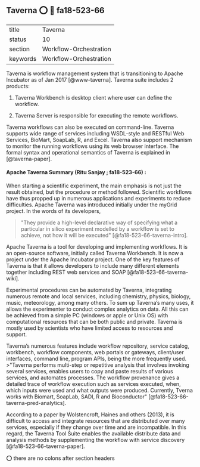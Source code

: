 ## Taverna :o: :wave:  fa18-523-66


|          |                        |
| -------- | ---------------------- |
| title    | Taverna                | 
| status   | 10                     |
| section  | Workflow-Orchestration |
| keywords | Workflow-Orchestration |

Taverna is workflow management system that is transitioning to Apache
Incubator as of Jan 2017 [@www-taverna]. Taverna suite includes 2
products:

1. Taverna Workbench is desktop client where user can define the workflow.

2. Taverna Server is responsible for executing the remote workflows.

Taverna workflows can also be executed on command-line. Taverna
supports wide range of services including WSDL-style and RESTful Web
Services, BioMart, SoapLab, R, and Excel. Taverna also support
mechanism to monitor the running workflows using its web browser
interface. The formal syntax and operational semantics of Taverna is
explained in [@taverna-paper].

#### Apache Taverna Summary (Ritu Sanjay ; fa18-523-66) :

When starting a scientific experiment, the main emphasis is not just
the result obtained, but the procedure or method followed. Scientific
workflows have thus propped up in numerous applications and
experiments to reduce difficulties. Apache Taverna was introduced
initially under the myGrid project. In the words of its developers,

> "They provide a high-level declarative way of specifying what a
>  particular in silico experiment modelled by a workflow is set to
>  achieve, not how it will be executed" [@fa18-523-66-taverna-intro].

Apache Taverna is a tool for developing and implementing workflows. It
is an open-source software, initially called Taverna Workbench. It is
now a project under the Apache Incubator project. One of the key
features of Taverna is that it allows developers to include many
different elements together including REST web services and SOAP
[@fa18-523-66-taverna-wiki].

Experimental procedures can be automated by Taverna, integrating
numerous remote and local services, including chemistry, physics,
biology, music, meteorology, among many others. To sum up Taverna’s
many uses, it allows the experimenter to conduct complex analytics on
data. All this can be achieved from a simple PC (windows or apple or
Unix OS) with computational resources that can be both public and
private. Taverna is mostly used by scientists who have limited access
to resources and support.

Taverna’s numerous features include workflow repository, service
catalog, workbench, workflow components, web portals or gateways,
client/user interfaces, command line, program APIs, being the more
frequently used.  >"Taverna performs multi-step or repetitive analysis
that involves invoking several services, enables users to copy and
paste results of various services, and automates processes. The
workflow provenance gives a detailed trace of workflow execution such
as services executed, when, which inputs were used and what outputs
were produced. Currently, Tverna works with Biomart, SoapLab, SADI, R
and Bioconductor" [@fa18-523-66-taverna-pred-analytics].

According to a paper by Wolstencroft, Haines and others (2013), it is
difficult to access and integrate resources that are distributed over
many services, especially if they change over time and are
incompatible.  In this regard, the Taverna Tool Suite enables the
available distribute data and analysis methods by supplementing the
workflow with service discovery [@fa18-523-66-taverna-paper].


:o: there are no colons after section headers



